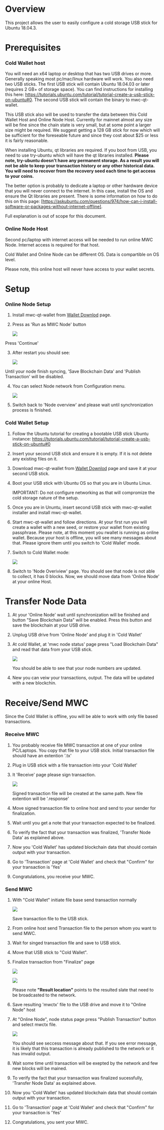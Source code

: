 # Overview

This project allows the user to easily configure a cold storage USB stick for Ubuntu 18.04.3.

# Prerequisites

### Cold Wallet host

You will need an x64 laptop or desktop that has two USB drives or more. Generally speaking most 
pc/mac/linux hardware will work. You also need two USB sticks. The first USB stick will contain 
Ubuntu 18.04.03 or later (requires 2 GB+ of storage space). You can find instructions for installing 
this here: https://tutorials.ubuntu.com/tutorial/tutorial-create-a-usb-stick-on-ubuntu#0. The second USB 
stick will contain the binary to mwc-qt-wallet. 

This USB stick also will be used to transfer the data between this Cold Wallet Host and Online Node Host.
Currently for mainnet almost any size will be fine since the chain state is very small, but at some 
point a larger size might be required. We suggest getting a 128 GB stick for now which will be 
sufficient for the foreseable future and since they cost about $25 or less it is fairly reasonable. 

When installing Ubuntu, qt libraries are required. If you boot from USB, you need to use try-ubuntu 
which will have the qt libraries installed. **Please note, try-ubuntu doesn't have any permanent storage.
As a result you will not be able to keep your transaction history or any other historical data.
You will need to recover from the recovery seed each time to get access to your coins.** 

The better option is probably to dedicate a laptop or other hardware device that you will 
never connect to the internet. In this case, install the OS and ensure the Qt libraries are present. 
There is some information on how to do this on this page: 
[https://askubuntu.com/questions/974/how-can-i-install-software-or-packages-without-internet-offline].

Full explanation is out of scope for this document.

### Online Node Host

Second pc/laptop with internet access will be needed to run online MWC Node. Internet access is required for that host.

Cold Wallet and Online Node can be different OS. Data is compartible on OS level.

Please note, this online host will never have access to your wallet secrets.


# Setup

### Online Node Setup

1) Install mwc-qt-wallet from [Wallet Downlod](https://www.mwc.mw/downloads) page.

2) Press as 'Run as MWC Node' button

    ![](cold_wallet_images/start.png)

Press 'Continue'

3) After restart you should see:

    ![](cold_wallet_images/node_in_sync.png)

Until your node finish syncing, 'Save Blockchain Data' and 'Publish Transaction' will be disabled.

4) You can select Node network from Configuration menu.

    ![](cold_wallet_images/node_network.png)

5) Switch back to 'Node overview' and please wait until synchronization process is finished.

### Cold Wallet Setup

1) Follow the Ubuntu tutorial for creating a bootable USB stick Ubuntu instance: https://tutorials.ubuntu.com/tutorial/tutorial-create-a-usb-stick-on-ubuntu#0

2) Insert your second USB stick and ensure it is empty. If it is not delete any existing files on it.

3) Download mwc-qt-wallet from  [Wallet Downlod](https://www.mwc.mw/downloads) page and save it at your second USB stick.

4) Boot your USB stick with Ubuntu OS so that you are in Ubuntu Linux.

    IMPORTANT: Do not configure networking as that will compromize the cold storage nature of the setup.

5) Once you are in Ununtu, insert second USB stick with mwc-qt-wallet installer and install mwc-qt-wallet.

6) Start mwc-qt-wallet and follow directions. At your first run you will create a wallet with a new seed, 
or restore your wallet from existing passphrase. Please note, at this moment you rwallet is running as online wallet.
Because your host is offline, you will see many messages about that. Please ignore them until you switch to 'Cold Wallet' mode.

7) Switch to Cold Wallet mode:

    ![](cold_wallet_images/switch_to_cold_wallet.png)

8) Switch to 'Node Overiview' page. You should see that node is not able to collect, it has 0 blocks.
Now, we should move data from 'Online Node' at your online Host. 

# Transfer Node Data

1) At your 'Online Node' wait until synchronization will be finished and button "Save Blockchain Data" will be enabled. 
Press this button and save the blockchain at your USB drive.

2) Unplug USB drive from 'Online Node' and plug it in 'Cold Wallet'

3) At cold Wallet, at 'mwc node status' page press "Load Blockchain Data" and read that data from your USB stick.

    ![](cold_wallet_images/load_chain_data.png)

    You should be able to see that your node numbers are updated.

4) New you can veiw your transactions, output. The data will be updated with a new blockchin.

# Receive/Send MWC

Since the Cold Wallet is offline, you will be able to work with only file based transactions.

### Receive MWC

1) You probably receive file MWC transaction at one of your online PC/Laptops. You copy that file to your USB stick.
Initial transaction file should have an extention '.tx'

2) Plug in USB stick with a file transaction into your 'Cold Wallet'

3) It 'Receive' page please sign transaction.

    ![](cold_wallet_images/receive_mwc.png)

    Signed transaction file will be created at the same path. New file extention will be '.response'

4) Move signed transaction file to online host and send to your sender for finalization.

5) Wait until you get a note that your transaction expected to be finalized. 

6) To verify the fact that your transaction was finalized, 'Transfer Node Data' as explained above.

7) Now you 'Cold Wallet' has updated blockchain data that should contain output with your transaction.

8) Go to 'Transaction' page at 'Cold Wallet' and check that "Confirm" for your transaction is 'Yes'

9) Congratulations, you receive your MWC.

### Send MWC

1) With "Cold Wallet" initiate file base send transaction normally

    ![](cold_wallet_images/send_cold_wallet.png)

    Save transaction file to the USB stick.

2) From online host send Transaction file to the person whom you want to send MWC.

3) Wait for singed transaction file and save to USB stick.

4) Move that USB stick to "Cold Wallet".

5) Finalize transaction from "Finalize" page

    ![](cold_wallet_images/finalize1.png)

    ![](cold_wallet_images/finalize2.png)
    
    Please note **"Result location"** points to the resulted slate that need to be broadcasted to the network.
    
6) Save resulting 'mwctx' file to the USB drive and move it to "Online Node" host

7) At "Online Node", node status page press "Publish Transaction" button and select mwctx file.

    ![](cold_wallet_images/node_publish_trans.png) 
  
    You should see seccess message about that. If you see error message, it is likely that this transaction is already published to the network or 
    it has imvalid output.
      
8) Wait some time until transaction will be exepted by the network and few new blocks will be mained.

9) To verify the fact that your transaction was finalized sucessfully, 'Transfer Node Data' as explained above.

10) Now you 'Cold Wallet' has updated blockchain data that should contain output with your transaction.

11) Go to 'Transaction' page at 'Cold Wallet' and check that "Confirm" for your transaction is 'Yes'

12) Congratulations, you sent your MWC.
